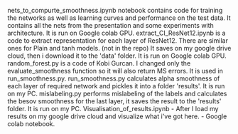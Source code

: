nets_to_compurte_smoothness.ipynb notebook contains code for training the networks as well as learning curves and performance on the test data. It contains all the nets from the presentation and some experiments with architecture. It is run on Google colab GPU.
extract_CI_ResNet12.ipynb is a code to extract representation for each layer of ResNet12. There are similar ones for Plain and tanh models. (not in the repo) It saves on my google drive cloud, then i download it to the 'data' folder. It is run on Google colab GPU.
random_forest.py is a code of Kobi Gurcan. I changed only the evaluate_smoothness function so it will also return MS errors. It is used in run_smoothness.py.
run_smoothness.py calculates alpha smoothness of each layer of required network and pickles it into a folder 'results'.  It is run on my PC.
mislabeling.py performs mislabeling of the labels and calculates the besov smoothness for the last layer, it saves the result to the 'results' folder.  It is run on my PC.
Visualisation_of_results.ipynb - After I load my results on my google drive cloud and visualize what i've got here. - Google colab notebook.
